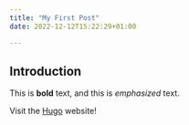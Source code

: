 ```yaml
---
title: "My First Post"
date: 2022-12-12T15:22:29+01:00

---
```

## Introduction

This is **bold** text, and this is *emphasized* text.

Visit the [Hugo](https://gohugo.io) website!

